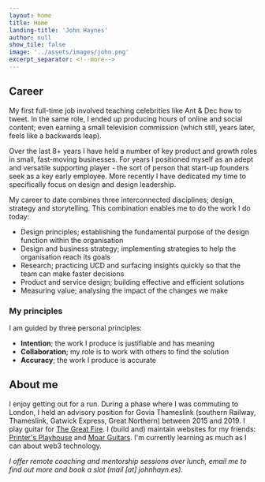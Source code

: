 ```yaml
---
layout: home
title: Home
landing-title: 'John Haynes'
author: null
show_tile: false
image: '../assets/images/john.png'
excerpt_separator: <!--more-->
---
```


## Career

My first full-time job involved teaching celebrities like Ant & Dec how to tweet. In the same role, I ended up producing hours of online and social content; even earning a small television commission (which still, years later, feels like a backwards leap). 

Over the last 8+ years I have held a number of key product and growth roles in small, fast-moving businesses. For years I positioned myself as an adept and versatile supporting player - the sort of person that start-up founders seek as a key early employee. More recently I have dedicated my time to specifically focus on design and design leadership.

My career to date combines three interconnected disciplines; design, strategy and storytelling. This combination enables me to do the work I do today:

* Design principles; establishing the fundamental purpose of the design function within the organisation
* Design and business strategy; implementing strategies to help the organisation reach its goals
* Research; practicing UCD and surfacing insights quickly so that the team can make faster decisions
* Product and service design; building effective and efficient solutions
* Measuring value; analysing the impact of the changes we make

### My principles

I am guided by three personal principles:

* **Intention**; the work I produce is justifiable and has meaning
* **Collaboration**; my role is to work with others to find the solution
* **Accuracy**; the work I produce is accurate

## About me

I enjoy getting out for a run. During a phase where I was commuting to London, I held an advisory position for Govia Thameslink (southern Railway, Thameslink, Gatwick Express, Great Northern) between 2015 and 2019. I play guitar for <a href="https://thegreatfire.co.uk">The Great Fire</a>. I (build and) maintain websites for my friends: <a href="http://printersplayhouse.co.uk">Printer's Playhouse</a> and <a href="http://moarguitars.com">Moar Guitars</a>. I'm currently learning as much as I can about web3 technology.

*I offer remote coaching and mentorship sessions over lunch, email me to find out more and book a slot (mail [at] johnhayn.es).*